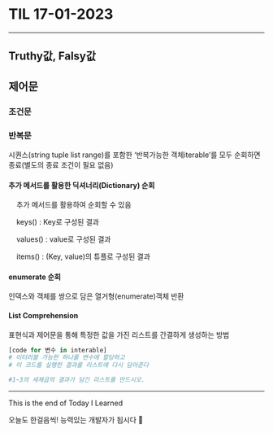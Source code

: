 # TIL 17-01-2023

---

## Truthy값, Falsy값



## 제어문

### 조건문





### 반복문

시퀀스(string tuple list range)를 포함한 ‘반복가능한 객체iterable’를 모두 순회하면 종료(별도의 종료 조건이 필요 없음)



#### 추가 메서드를 활용한 딕셔너리(Dictionary) 순회

    추가 메서드를 활용하여 순회할 수 있음

    keys() : Key로 구성된 결과

    values() : value로 구성된 결과

    items() : (Key, value)의 튜플로 구성된 결과



#### enumerate 순회

인덱스와 객체를 쌍으로 담은 열거형(enumerate)객체 반환



#### List Comprehension

표현식과 제어문을 통해 특정한 값을 가진 리스트를 간결하게 생성하는 방법

```python
[code for 변수 in interable]
# 이터러블 가능한 하나를 변수에 할당하고 
# 이 코드를 실행한 결과를 리스트에 다시 담아준다

#1~3의 세제곱의 결과가 담긴 리스트를 만드시오.

```

---

This is the end of Today I Learned

오늘도 한걸음씩! 능력있는 개발자가 됩시다 🙋
